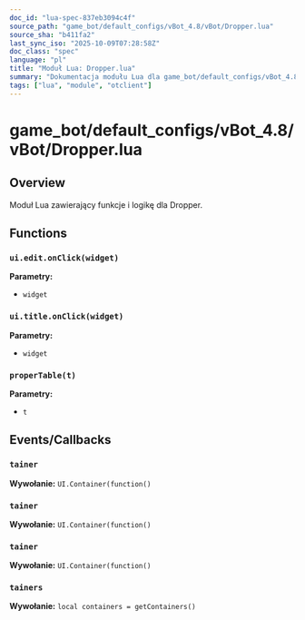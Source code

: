 ```yaml
---
doc_id: "lua-spec-837eb3094c4f"
source_path: "game_bot/default_configs/vBot_4.8/vBot/Dropper.lua"
source_sha: "b411fa2"
last_sync_iso: "2025-10-09T07:28:58Z"
doc_class: "spec"
language: "pl"
title: "Moduł Lua: Dropper.lua"
summary: "Dokumentacja modułu Lua dla game_bot/default_configs/vBot_4.8/vBot/Dropper.lua"
tags: ["lua", "module", "otclient"]
---
```


# game_bot/default_configs/vBot_4.8/vBot/Dropper.lua

## Overview

Moduł Lua zawierający funkcje i logikę dla Dropper.

## Functions

### `ui.edit.onClick(widget)`

**Parametry:**

- `widget`

### `ui.title.onClick(widget)`

**Parametry:**

- `widget`

### `properTable(t)`

**Parametry:**

- `t`

## Events/Callbacks

### `tainer`

**Wywołanie:** `UI.Container(function()`

### `tainer`

**Wywołanie:** `UI.Container(function()`

### `tainer`

**Wywołanie:** `UI.Container(function()`

### `tainers`

**Wywołanie:** `local containers = getContainers()`
